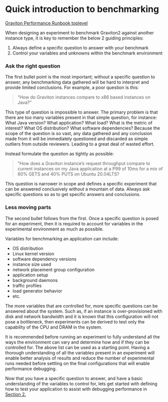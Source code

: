 # Quick introduction to benchmarking

[Graviton Performance Runbook toplevel](./graviton_perfrunbook.md)

When designing an experiment to benchmark Graviton2 against another instance type, it is key to remember the below 2 guiding principles:

1. Always define a specific question to answer with your benchmark
2. Control your variables and unknowns within the benchmark environment

### Ask the right question

The first bullet point is the most important; without a specific question to answer, any benchmarking data gathered will be hard to interpret and provide limited conclusions.  For example, a poor question is this:

> “How do Graviton instances compare to x86 based instances on Java?”

This type of question is impossible to answer.  The primary problem is that there are too many variables present in that simple question, for instance: What Java version? What application? What load? What is the metric of interest?  What OS distribution? What software dependencies?  Because the scope of the question is so vast, any data gathered and any conclusion made from it will be immediately questioned and discarded as simple outliers from outside reviewers.  Leading to a great deal of wasted effort. 

Instead formulate the question as tightly as possible:

> “How does a Graviton instance’s request throughput compare to current instances on my Java application at a P99 of 10ms for a mix of 60% GETS and 40% PUTS on Ubuntu 20.04LTS?

This question is narrower in scope and defines a specific experiment that can be answered conclusively without a mountain of data.  Always ask specific questions so as to get specific answers and conclusions.  

### Less moving parts

The second bullet follows from the first.  Once a specific question is posed for an experiment, then it is required to account for variables in the experimental environment as much as possible.   

Variables for benchmarking an application can include: 
- OS distribution
- Linux kernel version
- software dependency versions
- instance size used
- network placement group configuration
- application setup
- background daemons
- traffic profiles
- load generator behavior 
- etc.  

The more variables that are controlled for, more specific questions can be answered about the system.  Such as, if an instance is over-provisioned with disk and network bandwidth and it is known that this configuration will not pose a bottleneck, then experiments can be derived to test only the capability of the CPU and DRAM in the system.  

It is recommended before running an experiment to fully understand all the ways the environment can vary and determine how and if they can be controlled for.  The above list can be used as a starting point.  Having a thorough understanding of all the variables present in an experiment will enable better analysis of results and reduce the number of experimental runs needed before settling on the final configurations that will enable performance debugging.  

Now that you have a specific question to answer, and have a basic understanding of the variables to control for, lets get started with defining how to test your application to assist with debugging performance in [Section 2.](./defining_your_benchmark.md)



